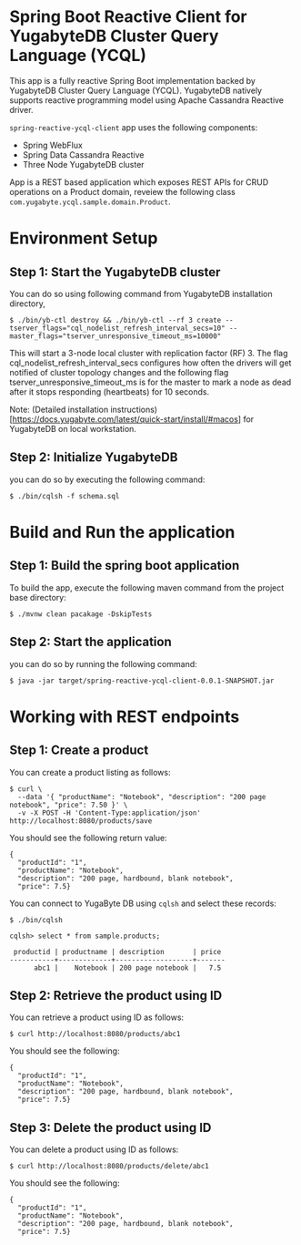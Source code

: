 # Spring Boot Reactive Client for YugabyteDB Cluster Query Language (YCQL)

This app is a fully reactive Spring Boot implementation backed by YugabyteDB Cluster Query Language (YCQL). YugabyteDB natively supports reactive programming model using Apache Cassandra Reactive driver.

`spring-reactive-ycql-client` app uses the following components:

- Spring WebFlux
- Spring Data Cassandra Reactive
- Three Node YugabyteDB cluster

App is a REST based application which exposes REST APIs for CRUD operations on a Product domain, reveiew the following class `com.yugabyte.ycql.sample.domain.Product`. 


# Environment Setup


## Step 1: Start the YugabyteDB cluster

You can do so using following command from YugabyteDB installation directory,


```
$ ./bin/yb-ctl destroy && ./bin/yb-ctl --rf 3 create --tserver_flags="cql_nodelist_refresh_interval_secs=10" --master_flags="tserver_unresponsive_timeout_ms=10000"
```

This will start a 3-node local cluster with replication factor (RF) 3. The flag cql_nodelist_refresh_interval_secs configures how often the drivers will get notified of cluster topology changes and the following flag tserver_unresponsive_timeout_ms is for the master to mark a node as dead after it stops responding (heartbeats) for 10 seconds.

Note: (Detailed installation instructions)[https://docs.yugabyte.com/latest/quick-start/install/#macos] for YugabyteDB on local workstation.

## Step 2: Initialize YugabyteDB

you can do so by executing the following command:

```
$ ./bin/cqlsh -f schema.sql
```

# Build and Run the application

## Step 1: Build the spring boot application

To build the app, execute the following maven command from the project base directory:

```
$ ./mvnw clean pacakage -DskipTests
```

## Step 2: Start the application

you can do so by running the following command:

```
$ java -jar target/spring-reactive-ycql-client-0.0.1-SNAPSHOT.jar
```

# Working with REST endpoints

## Step 1: Create a product

You can create a product listing as follows:
```
$ curl \
  --data '{ "productName": "Notebook", "description": "200 page notebook", "price": 7.50 }' \
  -v -X POST -H 'Content-Type:application/json' http://localhost:8080/products/save
```

You should see the following return value:
```
{
  "productId": "1",
  "productName": "Notebook",
  "description": "200 page, hardbound, blank notebook",
  "price": 7.5}
```
You can connect to YugaByte DB using `cqlsh` and select these records:

```
$ ./bin/cqlsh

cqlsh> select * from sample.products;

 productid | productname | description       | price
-----------+-------------+-------------------+-------
      abc1 |    Notebook | 200 page notebook |   7.5
```

## Step 2: Retrieve the product using ID

You can retrieve a product using ID as follows:

```
$ curl http://localhost:8080/products/abc1
```

You should see the following:
```
{
  "productId": "1",
  "productName": "Notebook",
  "description": "200 page, hardbound, blank notebook",
  "price": 7.5}
```

## Step 3: Delete the product using ID 

You can delete a product using ID as follows:

```
$ curl http://localhost:8080/products/delete/abc1
```

You should see the following:
```
{
  "productId": "1",
  "productName": "Notebook",
  "description": "200 page, hardbound, blank notebook",
  "price": 7.5}
```




